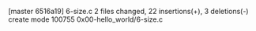 [master 6516a19] 6-size.c
 2 files changed, 22 insertions(+), 3 deletions(-)
 create mode 100755 0x00-hello_world/6-size.c
